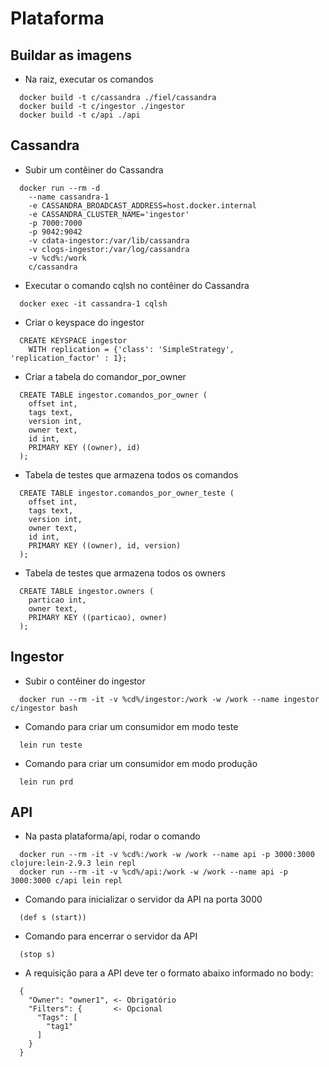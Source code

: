 # Plataforma

## Buildar as imagens

- Na raiz, executar os comandos

```
  docker build -t c/cassandra ./fiel/cassandra
  docker build -t c/ingestor ./ingestor
  docker build -t c/api ./api
```

## Cassandra

- Subir um contêiner do Cassandra

```
  docker run --rm -d
    --name cassandra-1
    -e CASSANDRA_BROADCAST_ADDRESS=host.docker.internal
    -e CASSANDRA_CLUSTER_NAME='ingestor'
    -p 7000:7000
    -p 9042:9042
    -v cdata-ingestor:/var/lib/cassandra
    -v clogs-ingestor:/var/log/cassandra
    -v %cd%:/work
    c/cassandra
```

- Executar o comando cqlsh no contêiner do Cassandra

```
  docker exec -it cassandra-1 cqlsh
```

- Criar o keyspace do ingestor

```
  CREATE KEYSPACE ingestor
    WITH replication = {'class': 'SimpleStrategy', 'replication_factor' : 1};
```

- Criar a tabela do comandor_por_owner

```
  CREATE TABLE ingestor.comandos_por_owner (
    offset int,
    tags text,
    version int,
    owner text,
    id int,
    PRIMARY KEY ((owner), id)
  );
```

- Tabela de testes que armazena todos os comandos

```
  CREATE TABLE ingestor.comandos_por_owner_teste (
    offset int,
    tags text,
    version int,
    owner text,
    id int,
    PRIMARY KEY ((owner), id, version)
  );
```

- Tabela de testes que armazena todos os owners

```
  CREATE TABLE ingestor.owners (
    particao int,
    owner text,
    PRIMARY KEY ((particao), owner)
  );
```

## Ingestor

- Subir o contêiner do ingestor

```
  docker run --rm -it -v %cd%/ingestor:/work -w /work --name ingestor c/ingestor bash
```

- Comando para criar um consumidor em modo teste

```
  lein run teste
```

- Comando para criar um consumidor em modo produção

```
  lein run prd
```

## API

- Na pasta plataforma/api, rodar o comando

```
  docker run --rm -it -v %cd%:/work -w /work --name api -p 3000:3000 clojure:lein-2.9.3 lein repl
  docker run --rm -it -v %cd%/api:/work -w /work --name api -p 3000:3000 c/api lein repl
```

- Comando para inicializar o servidor da API na porta 3000

```
  (def s (start))
```

- Comando para encerrar o servidor da API

```
  (stop s)
```

- A requisição para a API deve ter o formato abaixo informado no body:

```
  {
    "Owner": "owner1", <- Obrigatório
    "Filters": {       <- Opcional
      "Tags": [
        "tag1"
      ]
    }
  }
```